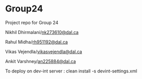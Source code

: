 # Group24
Project repo for Group 24

Nikhil Dhirmalani/nk273610@dal.ca

Rahul Midha/rh951192@dal.ca

Vikas Vejendla/vikasvejendla@dal.ca

Ankit Varshney/an225884@dal.ca

To deploy on dev-int server : clean install -s devint-settings.xml
